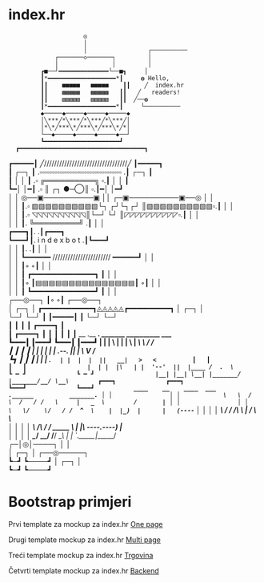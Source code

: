 # index.hr


                         ◎                                                                             
                         │                                                                             
                         │                 ┌──────────                                                  
                 ┌───────◇───────┐         │                                                            
                 │               │         │                                                            
             ┏■──┘━━━━━━━━━━━━━━└──■┓     │                                                            
             ┃*━━━━━━━━━━━━━━━━━━━*┃     ◍ Hello,                                                     
             ┃┃    ■■■■■   ■■■■■    ┃┃    ╱  index.hr                                                   
             ┃┃    ▩▩▩▩▩   ▩▩▩▩▩   ┃┃   ╱   readers!                                                   
             ┃┃    ▧▧▧▧▧   ▧▧▧▧▧   ┃┃  ╱──◍                                                            
             ┃*━━━━━━━━━━━━━━━━━━━*┃     └──────────                                                  
             ◆─────◆─────◆─────◆─────◆                                                                 
             │╲***╱*╲***╱*╲***╱*╲***╱│                                                                 
             │*╲*╱***╲*╱***╲*╱***╲*╱*│                                                                 
             └──◆─────◆─────◆─────◆──┘                                                                 
             ┗━━━━━━━━━━━━━━━━━━━━━┛                                                                  
      ┏━━━━━━━━━━━━━━━━━━━━━━━━━━━━━━━━━━━┓                                                           
┏━━━━━┃ ╱/////////////////////////////////╱ ┃━━━━━┓                                                     
┃ ┌─┐ ┃ .▫▫▫▫▫▫▫▫▫▫▫▫▫▫▫▫▫▫▫▫▫▫▫▫▫▫▫▫▫▫▫▫▫  .┃ ┌─┐ ┃                                                     
┃ │ │ ┃ .▫          ╔══════════╗           ▫.┃ │ │ ┃                                                     
┗━│ │━┃ .▫          ║    ┌┐ ●─◯║           ▫.┃━│ │━┛                                                     
  │ │ ◎──▣──────────▣    ││  ┌─▣──────────▣──◎ │ │                                                       
  │ │ ┃.▫ ▧▧▧▧▧▧▧▧▧▧└┐ ┌┘└┐┌┘ ║▧▧▧▧▧▧▧▧▧▧▫.┃ │ │                                                       
  │ │ ┃.▫ ◹◹◹◹◹◹◹◹◹◹║└─┘  └┘  ║◸◸◸◸◸◸◸◸◸◸▫.┃ │ │                                                       
  │ │ ┃.             ╚═════════╝            .┃ │ │                                                       
 ┏━━━┓┃.                                   .┃┏━━━┓                                                      
 ┗━━━┛┃.     i  n  d  e  x  b  o  t        .┃┗━━━┛                                                      
  │ │ ┃.                                    .┃ │ │                                                       
  │ │ ┗━━━━━━ /////////////////////// ━━━━━━┛ │ │                                                       
  │ │       ┃◦                       ◦┃        │ │                                                       
  │ │       ┃   ┏━━━━━━━━━━━━━━━┓   ┃        │ │                                                       
  │ │       ┃◦  ┃▤▤▤▤▤▤▤▤▤▤▤▤▤▤▤┃  ◦┃        │ │                                                       
  │ │       ┃   ┗━━━━━━━━━━━━━━━┛   ┃        │ │                                                       
┌──◎──┐     ┃◦                       ◦┃      ┌──◎──┐                                                     
│ ┌─┐ │ ┏━━━━━━━━━━━━┓◬◬◬◬◬┏━━━━━━━━━━┓   │ ┌─┐ │                                                     
└─┘ └─┘ ┃             ┃━━━━━┃           ┃   └─┘ └─┘                                                     
        ┃           ┃ ┃     ┃  ┏━━━━┓   ┃                                                             
        ┃   ┏━━━━┓ ┃ ┃     ┃   ┃   ┃    ┃             __  .__   __.  _______   __________   ___       
        ┗━━━┃    ┃━━━┛     ┗━━━┃   ┃━━━┛            |  | |  \ |  | |       \ |   ____\  \ /  /       
            ┃    ┃              ┃   ┃                 |  | |   \|  | |  .--.  ||  |__   \  V  /        
            ┗┓   ┃              ┃   ┃                 |  | |  . `  | |  |  |  ||   __|   >   <         
             ┃   ┃              ┃   ┃                 |  | |  |\   | |  '--'  ||  |____ /  .  \        
             ┗ ━ ┛              ┗ ━ ┛                 |__| |__| \__| |_______/ |_______/__/ \__\       
             ┏━━━┓              ┏━━━┓                                                                 
             ┗━━━┛              ┗━━━┛           ____    __    ____  ___      .______          _______.
              │ │                │ │            \   \  /  \  /   / /   \     |   _  \        /       |
              │ │                │ │             \   \/    \/   / /  ^  \    |  |_)  |      |   (----`
              │ │                │ │              \            / /  /_\  \   |      /        \   \    
              │ │                │ │               \    /\    / /  _____  \  |  |\  \----.----)   |   
              │ │                │ │                \__/  \__/ /__/     \__\ | _| `._____|_______/    
            ┌─│◎│────┐           │ │                                                                  
            │ ┌─┐    │         ┌──◎─────┐                                                             
            ┗─┛ ┗────┛         │ ┌─┐    │                                                             
                               ┗─┛ ┗────┛                                                             





# Bootstrap primjeri

Prvi template za mockup za index.hr
<a class="btn btn-primary btn-xl js-scroll-trigger" role="button" href="https://amkyn.github.io/mojposao.net/ihr/">One page</a>
<p>
Drugi template mockup za index.hr
<a class="btn btn-primary btn-xl js-scroll-trigger" role="button" href="https://amkyn.github.io/mojposao.net/biz/">Multi page</a>
<p>
Treći template mockup za index.hr
<a class="btn btn-primary btn-xl js-scroll-trigger" role="button" href="https://amkyn.github.io/mojposao.net/des/">Trgovina</a>
<p>
Četvrti template mockup za index.hr
<a class="btn btn-primary btn-xl js-scroll-trigger" role="button" href="https://amkyn.github.io/mojposao.net/admin/">Backend</a>

